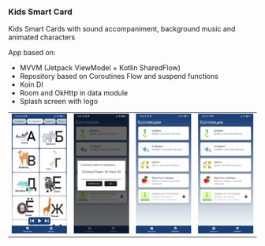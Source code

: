 ### Kids Smart Card

Kids Smart Cards with sound accompaniment, background music and animated characters

App based on:

- MVVM (Jetpack ViewModel + Kotlin SharedFlow)
- Repository based on Coroutines Flow and suspend functions
- Koin DI
- Room and OkHttp in data module
- Splash screen with logo

<table>
  <tr>
    <td><img src="screenshots/1.jpeg" width="200"></td>
    <td><img src="screenshots/2.jpeg" width="200"></td>
    <td><img src="screenshots/3.jpeg" width="200"></td>
    <td><img src="screenshots/3.jpeg" width="200"></td>
  </tr>
</table>
